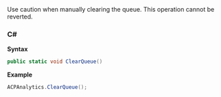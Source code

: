 
<InlineAlert variant="warning" slots="text"/>
Use caution when manually clearing the queue. This operation cannot be reverted.

### C#

**Syntax**

```csharp
public static void ClearQueue()
```

**Example**

```csharp
ACPAnalytics.ClearQueue();
```